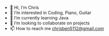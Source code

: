 - 👋 Hi, I’m Chris
- 👀 I’m interested in Coding, Piano, Guitar
- 🌱 I’m currently learning Java
- 💞️ I’m looking to collaborate on projects
- 📫 How to reach me chrisben5112@gmail.com

<!---
ChrisBen5112/ChrisBen5112 is a ✨ special ✨ repository because its `README.md` (this file) appears on your GitHub profile.
You can click the Preview link to take a look at your changes.
--->
